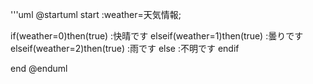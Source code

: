 '''uml
@startuml
start
:weather=天気情報;

if(weather=0)then(true)
:快晴です
elseif(weather=1)then(true)
:曇りです
elseif(weather=2)then(true)
:雨です
else
:不明です
endif

end
@enduml
```
